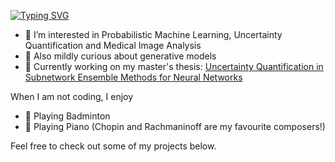 [![Typing SVG](https://readme-typing-svg.demolab.com?font=Fira+Code&pause=1000&random=false&width=435&lines=Hi%2C+I'm+Yucheng+Fu;MSc.+Human-centered+AI+%40+DTU)](https://git.io/typing-svg)
- 👀 I’m interested in Probabilistic Machine Learning, Uncertainty Quantification and Medical Image Analysis
- 🧠 Also mildly curious about generative models 
- 🔨 Currently working on my master's thesis: [Uncertainty Quantification in Subnetwork Ensemble Methods for Neural Networks](https://github.com/Malthe57/MastersThesis)

When I am not coding, I enjoy
- 🏸 Playing Badminton
- 🎹 Playing Piano (Chopin and Rachmaninoff are my favourite composers!)

Feel free to check out some of my projects below. 



<!--
**TECH-yufu/TECH-yufu** is a ✨ _special_ ✨ repository because its `README.md` (this file) appears on your GitHub profile.

Here are some ideas to get you started:

- 🔭 I’m currently working on ...
- 🌱 I’m currently learning ...
- 👯 I’m looking to collaborate on ...
- 🤔 I’m looking for help with ...
- 💬 Ask me about ...
- 📫 How to reach me: ...
- 😄 Pronouns: ...
- ⚡ Fun fact: ...
-->
